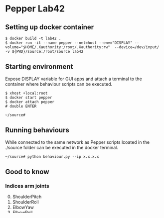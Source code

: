 # Pepper Lab42

## Setting up docker container
```
$ docker build -t lab42 .
$ docker run -it --name pepper --net=host --env="DISPLAY" --volume="$HOME/.Xauthority:/root/.Xauthority:rw"  --device=/dev/input/ -v ${PWD}/source:/root/source lab42
```
## Starting environment
Expose DISPLAY variable for GUI apps and attach a terminal
to the container where behaviour scripts can be executed.
```
$ xhost +local:root
$ docker start pepper
$ docker attach pepper
# double ENTER

~/source# 
```

## Running behaviours
While connected to the same network as Pepper scripts lcoated in the ./source folder
can be executed in the docker terminal.

```
~/source# python behaviour.py --ip x.x.x.x
```

## Good to know

### Indices arm joints
0. ShoulderPitch
1. ShoulderRoll
2. ElbowYaw
3. ElbowRoll
4. WristYaw
5. Hand
